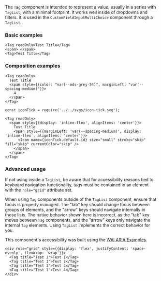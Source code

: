 The `Tag` component is intended to represent a value, usually in a series with `TagList`, with a minimal footprint. It works well inside of dropdowns and filters. It is used in the `CustomFieldInputMultiChoice` component through a `TagList`.

### Basic examples

```
<Tag readOnly>Test Title</Tag>
<span> </span>
<Tag>Test Title</Tag>
```

### Composition examples

```
<Tag readOnly>
  Test Title
  <span style={{color: "var(--mds-grey-54)", marginLeft: "var(--spacing-medium)"}}>
    4
  </span>
</Tag>
```

```
const iconTick = require('../../svgs/icon-tick.svg');

<Tag readOnly>
  <span style={{display: 'inline-flex', alignItems: 'center'}}>
    Test Title
    <span style={{marginLeft: 'var(--spacing-medium)', display: 'inline-flex', alignItems: 'center'}}>
      <Icon name={iconTick.default.id} size="small" stroke="skip" fill="skip" currentColor="skip" />
    </span>
  </span>
</Tag>
```

### Advanced usage

If not using inside a `TagList`, be aware that for accessibility reasons tied to keyboard navigation functionality, tags must be contained in an element with the `role="grid"` attribute set.

When using `Tag` components outside of the `TagList` component, ensure that focus is properly managed. The "tab" key should change focus between groups of elements, and the "arrow" keys should navigate internally in those lists. The native behavior shown here is incorrect, as the "tab" key moves between `Tag` components, and the "arrow" keys only navigate the internal `Tag` elements. Using `TagList` implements the correct behavior for you.

This component's accessibility was built using the [WAI ARIA Examples](https://www.w3.org/TR/wai-aria-practices-1.1/examples/grid/LayoutGrids.html#ex2_label).

```
<div role="grid" style={{display: 'flex', justifyContent: 'space-evenly', flexWrap: 'wrap'}}>
  <Tag title="Test 1">Test 1</Tag>
  <Tag title="Test 1">Test 2</Tag>
  <Tag title="Test 1">Test 3</Tag>
  <Tag title="Test 1">Test 4</Tag>
</div>
```
